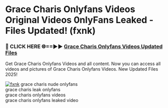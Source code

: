 # Grace Charis Onlyfans Videos Original Videos 0nlyFans Leaked - Files Updated! (fxnk)

<h3>🔴 CLICK HERE 🌐==►► <a href="https://best4dudes.click/HH4t6V" rel="nofollow">Grace Charis Onlyfans Videos Updated Files</a></h3>

Get Grace Charis Onlyfans Videos and all content. Now you can access all videos and pictures of Grace Charis Onlyfans Videos. New Updated Files 2025!

[![fxnk](https://github.com/user-attachments/assets/8c521d6e-e6e3-4a75-9320-d58ab9d79d5b)](https://best4dudes.click/HH4t6V)
grace charis nude onlyfans<br>
grace charis leak onlyfans<br>
grace charis onlyfans videos<br>
grace charis onlyfans leaked video